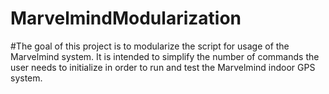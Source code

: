 # MarvelmindModularization
#The goal of this project is to modularize the script for usage of the Marvelmind system. It is intended to simplify the number of commands the user needs to initialize in order to run and test the Marvelmind indoor GPS system.
